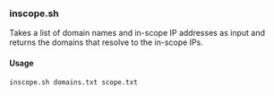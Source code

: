 ### inscope.sh

Takes a list of domain names and in-scope IP addresses as input and returns the domains that resolve to the in-scope IPs.

#### Usage

```bash
inscope.sh domains.txt scope.txt
```